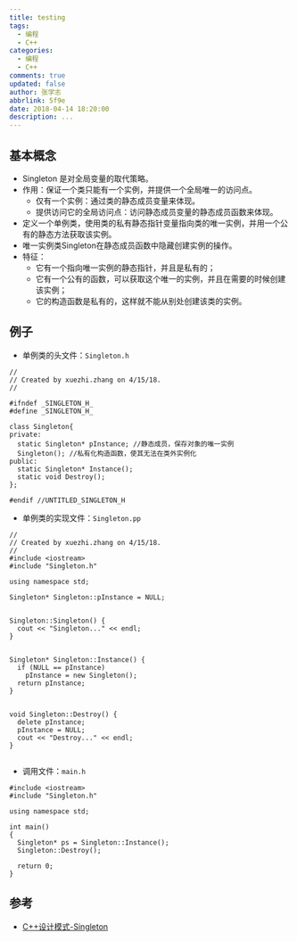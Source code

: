 ```yaml
---
title: testing
tags:
  - 编程
  - C++
categories:
  - 编程
  - C++
comments: true
updated: false
author: 张学志
abbrlink: 5f9e
date: 2018-04-14 18:20:00
description: ...
---
```


## 基本概念
* Singleton 是对全局变量的取代策略。
* 作用：保证一个类只能有一个实例，并提供一个全局唯一的访问点。
	* 仅有一个实例：通过类的静态成员变量来体现。
	* 提供访问它的全局访问点：访问静态成员变量的静态成员函数来体现。
* 定义一个单例类，使用类的私有静态指针变量指向类的唯一实例，并用一个公有的静态方法获取该实例。
* 唯一实例类Singleton在静态成员函数中隐藏创建实例的操作。
* 特征：
	* 它有一个指向唯一实例的静态指针，并且是私有的；
	* 它有一个公有的函数，可以获取这个唯一的实例，并且在需要的时候创建该实例；
	* 它的构造函数是私有的，这样就不能从别处创建该类的实例。


## 例子

* 单例类的头文件：`Singleton.h`

```
//
// Created by xuezhi.zhang on 4/15/18.
//

#ifndef _SINGLETON_H_
#define _SINGLETON_H_

class Singleton{
private:
  static Singleton* pInstance; //静态成员，保存对象的唯一实例
  Singleton(); //私有化构造函数，使其无法在类外实例化
public:
  static Singleton* Instance();
  static void Destroy();
};

#endif //UNTITLED_SINGLETON_H

```

* 单例类的实现文件：`Singleton.pp`

```
//
// Created by xuezhi.zhang on 4/15/18.
//
#include <iostream>
#include "Singleton.h"

using namespace std;

Singleton* Singleton::pInstance = NULL;


Singleton::Singleton() {
  cout << "Singleton..." << endl;
}


Singleton* Singleton::Instance() {
  if (NULL == pInstance)
    pInstance = new Singleton();
  return pInstance;
}


void Singleton::Destroy() {
  delete pInstance;
  pInstance = NULL;
  cout << "Destroy..." << endl;
}


```

* 调用文件：`main.h`


```
#include <iostream>
#include "Singleton.h"

using namespace std;

int main()
{
  Singleton* ps = Singleton::Instance();
  Singleton::Destroy();

  return 0;
}
```


## 参考
* [C++设计模式-Singleton](https://www.cnblogs.com/jiese/p/3158517.html)
